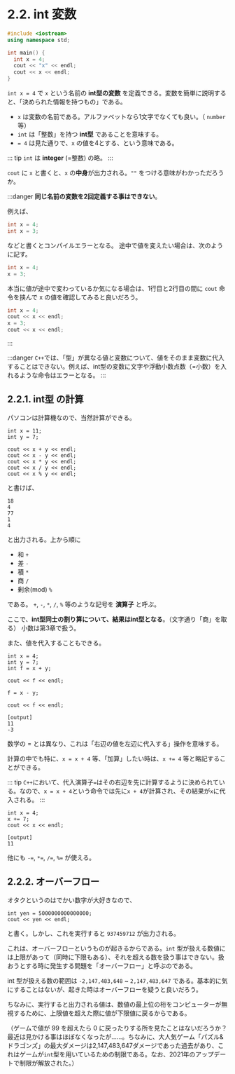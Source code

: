 # 2.2. int 変数

```cpp
#include <iostream>
using namespace std;

int main() {
  int x = 4;
  cout << "x" << endl;
  cout << x << endl;
}
```

`int x = 4` で `x` という名前の **int型の変数** を定義できる。変数を簡単に説明すると、「決められた情報を持つもの」である。

* `x` は変数の名前である。アルファベットなら1文字でなくても良い。（ `number` 等）
* `int` は「整数」を持つ **int型** であることを意味する。
* `= 4` は見た通りで、`x` の値を4とする、という意味である。

::: tip
`int` は **integer** (=整数) の略。
:::

`cout` に `x` と書くと、`x` の**中身**が出力される。`""` をつける意味がわかっただろうか。

:::danger
**同じ名前の変数を2回定義する事はできない**。

例えば、

```cpp
int x = 4;
int x = 3;
```

などと書くとコンパイルエラーとなる。
途中で値を変えたい場合は、次のように記す。

```cpp
int x = 4;
x = 3;
```

本当に値が途中で変わっているか気になる場合は、1行目と2行目の間に `cout` 命令を挟んで x の値を確認してみると良いだろう。

```cpp
int x = 4;
cout << x << endl;
x = 3;
cout << x << endl;
```

:::

:::danger
`C++`では、「型」が異なる値と変数について、値をそのまま変数に代入することはできない。例えば、int型の変数に文字や浮動小数点数（=小数）を入れるような命令はエラーとなる。
:::

## 2.2.1. int型 の計算

パソコンは計算機なので、当然計算ができる。

```cpp:line-numbers
int x = 11;
int y = 7;

cout << x + y << endl;
cout << x - y << endl;
cout << x * y << endl;
cout << x / y << endl;
cout << x % y << endl;
```

と書けば、

```
18
4
77
1
4
```

と出力される。上から順に

* 和 `+`
* 差 `-`
* 積 `*`
* 商 `/`
* 剰余(mod) `%`

である。 `+`, `-`, `*`, `/`, `%` 等のような記号を **演算子** と呼ぶ。

ここで、**int型同士の割り算について、結果はint型となる**。（文字通り「商」を取る）
小数は第3章で扱う。

また、値を代入することもできる。

```cpp:line-numbers
int x = 4;
int y = 7;
int f = x + y;

cout << f << endl;

f = x - y;

cout << f << endl;
```

```
[output]
11
-3
```

数学の $=$ とは異なり、これは「右辺の値を左辺に代入する」操作を意味する。

計算の中でも特に、`x = x + 4` 等、「加算」したい時は、`x += 4` 等と略記することができる。

::: tip
`C++`において、代入演算子`=`はその右辺を先に計算するように決められている。なので、`x = x + 4`という命令では先に`x + 4`が計算され、その結果が`x`に代入される。
:::

```cpp:line-numbers
int x = 4;
x += 7;
cout << x << endl;
```

```
[output]
11
```

他にも `-=`, `*=`, `/=`, `%=` が使える。

## 2.2.2. オーバーフロー

オタクというのはでかい数字が大好きなので、

```cpp:line-numbers
int yen = 5000000000000000;
cout << yen << endl;
```

と書く。しかし、これを実行すると `937459712` が出力される。

これは、オーバーフローというものが起きるからである。`int`
型が扱える数値には上限があって（同時に下限もある）、それを超える数を扱う事はできない。扱おうとする時に発生する問題を「オーバーフロー」と呼ぶのである。

int 型が扱える数の範囲は `-2,147,483,648` ~ `2,147,483,647` である。基本的に気にすることはないが、起きた時はオーバーフローを疑うと良いだろう。

ちなみに、実行すると出力される値は、数値の最上位の桁をコンピューターが無視するために、上限値を超えた際に値が下限値に戻るからである。

（ゲームで値が 99 を超えたら 0 に戻ったりする所を見たことはないだろうか？最近は見かける事はほぼなくなったが……。ちなみに、大人気ゲーム「パズル&ドラゴンズ」の最大ダメージは2,147,483,647ダメージであった過去があり、これはゲームが`int`型を用いているための制限である。なお、2021年のアップデートで制限が解放された。）
